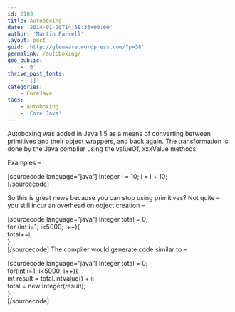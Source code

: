 ```yaml
---
id: 2103
title: Autoboxing
date: '2014-01-20T14:58:35+00:00'
author: 'Martin Farrell'
layout: post
guid: 'http://glenware.wordpress.com/?p=38'
permalink: /autoboxing/
geo_public:
    - '0'
thrive_post_fonts:
    - '[]'
categories:
    - CoreJava
tags:
    - autoboxing
    - 'Core Java'
---
```


Autoboxing was added in Java 1.5 as a means of converting between primitives and their object wrappers, and back again. The transformation is done by the Java compiler using the valueOf, xxxValue methods.

Examples –

\[sourcecode language=”java”\] Integer i = 10; i = i + 10;  
\[/sourcecode\]

So this is great news because you can stop using primitives? Not quite – you still incur an overhead on object creation –

\[sourcecode language=”java”\] Integer total = 0;  
for (int i=1; i&lt;5000; i++){  
 total+=i;  
}  
\[/sourcecode\] The compiler would generate code similar to –

\[sourcecode language=”java”\] Integer total = 0;  
for(int i=1; i&lt;5000; i++){  
 int result = total.intValue() + i;  
 total = new Integer(result);  
}  
\[/sourcecode\] 